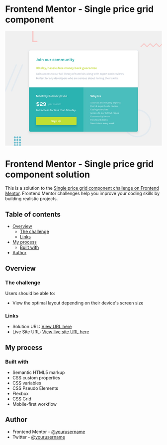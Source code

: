 # Frontend Mentor - Single price grid component

![Design preview for the Single price grid component coding challenge](./design/desktop-preview.jpg)

# Frontend Mentor - Single price grid component solution

This is a solution to the [Single price grid component challenge on Frontend Mentor](https://www.frontendmentor.io/challenges/single-price-grid-component-5ce41129d0ff452fec5abbbc). Frontend Mentor challenges help you improve your coding skills by building realistic projects. 

## Table of contents

- [Overview](#overview)
  - [The challenge](#the-challenge)
  - [Links](#links)
- [My process](#my-process)
  - [Built with](#built-with)
- [Author](#author)


## Overview

### The challenge

Users should be able to:

- View the optimal layout depending on their device's screen size



### Links

- Solution URL: [View URL here](https://github.com/Abdullahi-abdiaziz/single-price-grid-component)
- Live Site URL: [View live site URL here](https://single-price-grid-component-c12.netlify.app/)


## My process

### Built with

- Semantic HTML5 markup
- CSS custom properties
- CSS variables
- CSS Pseudo Elements 
- Flexbox
- CSS Grid
- Mobile-first workflow

## Author

- Frontend Mentor - [@yourusername](https://www.frontendmentor.io/profile/Abdullahi-abdiaziz)
- Twitter - [@yourusername](https://www.twitter.com/apdllah_abdaziz)
